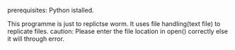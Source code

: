 prerequisites: Python istalled.

This programme is just to replictse worm.
It uses file handling(text file) to replicate files.
caution: Please enter the file location in open() correctly else it will through error.
